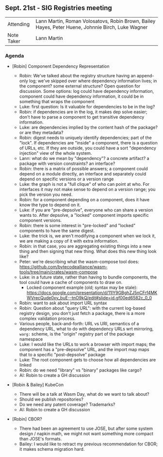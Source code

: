 ## Sept. 21st - SIG Registries meeting

|          |      |
| -------- | -------- |
| Attending  | Lann Martin, Roman Volosatovs, Robin Brown, Bailey Hayes, Peter Huene, Johnnie Birch, Luke Wagner
| Note Taker | Lann Martin

### Agenda

- [Robin] Component Dependency Representation
  - Robin: We've talked about the registry structure having an append-only log; we've skipped over where dependency information lives; in the component? some external structure? Open question for discussion. Some options: log could have dependency information, component could have dependency information, it could be in something that wraps the component
  - Luke: first question: Is it valuable for dependencies to be in the log? 
  - Robin: if dependencies are in the log, it makes dep solve easier; don't have to parse a component to get transitive dependency information.
  - Luke: are dependencies implied by the content hash of the package? or are they metadata?
  - Robin: digest needs to uniquely identify dependencies; part of the "lock". If dependencies are "inside" a component, there is a question of URLs, etc. If they are outside, you could have a sort "dependency injection" view of the whole system.
  - Lann: what do we mean by "dependency"? a concrete artifact? a package with version constraints? an interface?
  - Robin: there is a matrix of possible answers; a component could depend on a module directly, an interface and separately could depend on specific versions or a version range
  - Luke: the graph is not a "full clique" of who can point at who. For interfaces it may not make sense to depend on a version range; you pick the version you need.
  - Robin: for a component depending on a component, does it have know the type to depend on it.
  - Luke: if you are "pre-depsolve", everyone who can share a version wants to. After depsolve, a "locked" component imports specific component versions.
  - Robin: there is some interest in "pre-locked" and "locked" components to have the same digest.
  - Luke: the trick is, we aren't modifying a component when we lock it, we are making a copy of it with extra information.
  - Robin: in that case, you are aggregating existing things into a new thing and then signing that new thing. What does this new thing look like?
  - Peter: we're describing what the wasm-compose tool does: https://github.com/bytecodealliance/wasm-tools/tree/main/crates/wasm-compose
  - Luke: in a future state, rather than having to bundle components, the tool could have a cache of components to draw on.
    - Locked component example (old; syntax may be stale): https://docs.google.com/presentation/d/11lY9GBghZJ5nCFrf4MKWVrecQude0xy_buE--tnO9kQ/edit#slide=id.gf00ed6582c_0_0
  - Robin: want to ask about import URL syntax
  - Robin: Question about "query URL": with the current log-based registry design, you don't just fetch a package, there is a more complex validation process.
  - Various people, back-and-forth: URL vs URI, semantics of a dependency URL, what to do with dependency URLs wrt mirroring, `warg:` scheme, is the "origin" registry part of the package namespace
  - Luke: I would like the URLs to work a browser with import maps; the component has a "pre-depsolve" URL, and the import map maps that to a specific "post-depsolve" package
  - Luke: The root component gets to choose how all dependencies are linked
  - Robin: do we need "library" vs "binary" packages like cargo?
  - AI: Robin to create a GH discussion
    
- [Robin & Bailey] KubeCon
  - There will be a talk at Wasm Day, what do we want to talk about?
  - Should we publish repositories?
  - Do we need any patent coverage? Trademarks?
  - AI: Robin to create a GH discussion
  
- [Robin] CBOR?
  - There had been an agreement to use JOSE, but after some system design / napkin math, we might not want something more compact than JOSE's formats.
  - Bailey: I would like to retract my previous recommendation for CBOR; it makes schema migration hard.

